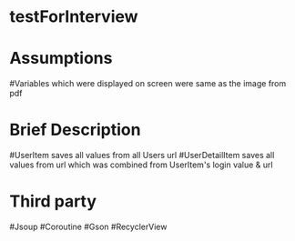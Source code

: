# testForInterview
#	Assumptions
#Variables which were displayed on screen were same as the image from pdf

#   Brief Description
#UserItem saves all values from all Users url
#UserDetailItem saves all values from url which was combined from UserItem's login value & url

#   Third party
#Jsoup
#Coroutine
#Gson
#RecyclerView